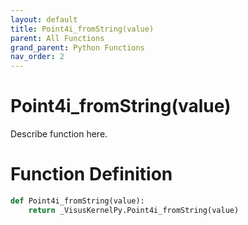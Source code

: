 ```yaml
---
layout: default
title: Point4i_fromString(value)
parent: All Functions
grand_parent: Python Functions
nav_order: 2
---
```


# Point4i_fromString(value)

Describe function here.

# Function Definition

```python
def Point4i_fromString(value):
    return _VisusKernelPy.Point4i_fromString(value)
```
